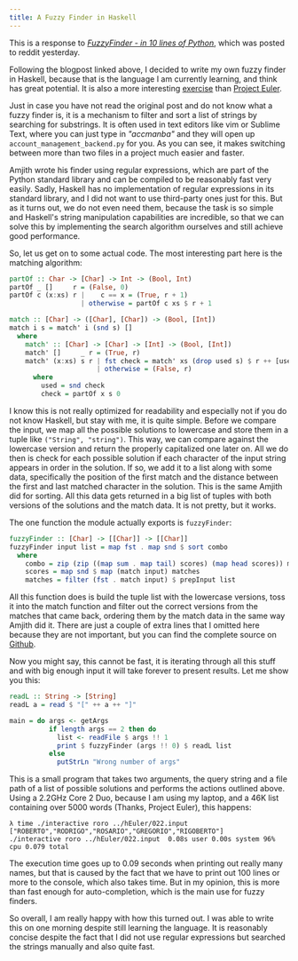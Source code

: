 ```yaml
---
title: A Fuzzy Finder in Haskell
---
```


This is a response to *[FuzzyFinder - in 10 lines of Python][orig]*, which was
posted to reddit yesterday.

Following the blogpost linked above, I decided to write my own fuzzy finder in
Haskell, because that is the language I am currently learning, and think has
great potential. It is also a more interesting [exercise][mpe] than [Project
Euler][pe].

Just in case you have not read the original post and do not know what a fuzzy
finder is, it is a mechanism to filter and sort a list of strings by searching
for substrings. It is often used in text editors like vim or Sublime Text,
where you can just type in *"accmanba"* and they will open up
`account_management_backend.py` for you. As you can see, it makes switching
between more than two files in a project much easier and faster.

Amjith wrote his finder using regular expressions, which are part of the Python
standard library and can be compiled to be reasonably fast very easily. Sadly,
Haskell has no implementation of regular expressions in its standard library,
and I did not want to use third-party ones just for this. But as it turns out,
we do not even need them, because the task is so simple and Haskell's string
manipulation capabilities are incredible, so that we can solve this by
implementing the search algorithm ourselves and still achieve good performance.

So, let us get on to some actual code. The most interesting part here is the
matching algorithm:

```haskell
partOf :: Char -> [Char] -> Int -> (Bool, Int)
partOf _ []     r = (False, 0)
partOf c (x:xs) r |    c == x = (True, r + 1)
                  | otherwise = partOf c xs $ r + 1

match :: [Char] -> ([Char], [Char]) -> (Bool, [Int])
match i s = match' i (snd s) []
  where
    match' :: [Char] -> [Char] -> [Int] -> (Bool, [Int])
    match' []     _ r = (True, r)
    match' (x:xs) s r | fst check = match' xs (drop used s) $ r ++ [used]
                      | otherwise = (False, r)
      where
        used = snd check
        check = partOf x s 0
```

I know this is not really optimized for readability and especially not if you
do not know Haskell, but stay with me, it is quite simple. Before we compare
the input, we map all the possible solutions to lowercase and store them in a
tuple like `("String", "string")`. This way, we can compare against the
lowercase version and return the properly capitalized one later on. All we do
then is check for each possible solution if each character of the input string
appears in order in the solution. If so, we add it to a list along with some
data, specifically the position of the first match and the distance between the
first and last matched character in the solution. This is the same Amjith did
for sorting. All this data gets returned in a big list of tuples with both
versions of the solutions and the match data. It is not pretty, but it works.

The one function the module actually exports is `fuzzyFinder`:

```haskell
fuzzyFinder :: [Char] -> [[Char]] -> [[Char]]
fuzzyFinder input list = map fst . map snd $ sort combo
  where
    combo = zip (zip ((map sum . map tail) scores) (map head scores)) matches
    scores = map snd $ map (match input) matches
    matches = filter (fst . match input) $ prepInput list
```

All this function does is build the tuple list with the lowercase versions,
toss it into the match function and filter out the correct versions from the
matches that came back, ordering them by the match data in the same way Amjith
did it. There are just a couple of extra lines that I omitted here because they
are not important, but you can find the complete source on [Github][src].

Now you might say, this cannot be fast, it is iterating through all this stuff
and with big enough input it will take forever to present results. Let me show
you this:

```haskell
readL :: String -> [String]
readL a = read $ "[" ++ a ++ "]"

main = do args <- getArgs
          if length args == 2 then do
            list <- readFile $ args !! 1
            print $ fuzzyFinder (args !! 0) $ readL list
          else
            putStrLn "Wrong number of args"
```

This is a small program that takes two arguments, the query string and a file
path of a list of possible solutions and performs the actions outlined above.
Using a 2.2GHz Core 2 Duo, because I am using my laptop, and a 46K list
containing over 5000 words (Thanks, Project Euler), this happens:

```
λ time ./interactive roro ../hEuler/022.input
["ROBERTO","RODRIGO","ROSARIO","GREGORIO","RIGOBERTO"]
./interactive roro ../hEuler/022.input  0.08s user 0.00s system 96% cpu 0.079 total
```

The execution time goes up to 0.09 seconds when printing out really many names,
but that is caused by the fact that we have to print out 100 lines or more to
the console, which also takes time. But in my opinion, this is more than fast
enough for auto-completion, which is the main use for fuzzy finders.

So overall, I am really happy with how this turned out. I was able to write
this on one morning despite still learning the language. It is reasonably
concise despite the fact that I did not use regular expressions but searched
the strings manually and also quite fast.

  [orig]: http://blog.amjith.com/fuzzyfinder-in-10-lines-of-python
  [mpe]: https://github.com/sulami/spielwiese/tree/master/hEuler
  [pe]: https://projecteuler.net/
  [src]: https://github.com/sulami/spielwiese/tree/master/hFuzzyFinder

